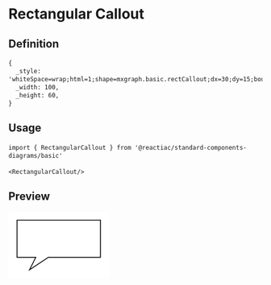 # Rectangular Callout

## Definition

```
{
  _style: 'whiteSpace=wrap;html=1;shape=mxgraph.basic.rectCallout;dx=30;dy=15;boundedLbl=1;',
  _width: 100,
  _height: 60,
}
```

## Usage

```
import { RectangularCallout } from '@reactiac/standard-components-diagrams/basic'

<RectangularCallout/>
```

## Preview

<img src="./rectangular-callout.png" width="200"/>
